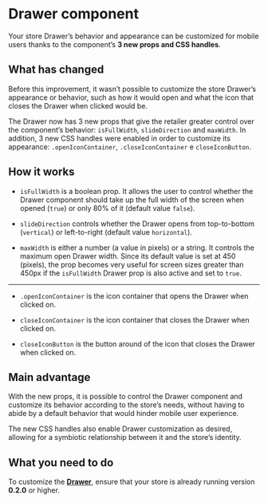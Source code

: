 # Drawer component

Your store Drawer’s behavior and appearance can be customized for mobile users thanks to the component’s **3 new props and CSS handles**.

## What has changed

Before this improvement, it wasn’t possible to customize the store Drawer’s appearance or behavior, such as how it would open and what the icon that closes the Drawer when clicked would be.

The Drawer now has 3 new props that give the retailer greater control over the component’s behavior: `isFullWidth`, `slideDirection` and `maxWidth`. In addition, 3 new CSS handles were enabled in order to customize its appearance: `.openIconContainer`, `.closeIconContainer` e `closeIconButton`.

## How it works

-  `isFullWidth`  is a boolean prop. It allows the user to control whether the Drawer component should take up the full width of the screen when opened (`true`) or only 80% of it (default value `false`).

- `slideDirection` controls whether the Drawer opens from top-to-bottom (`vertical`) or left-to-right (default value `horizontal`).

- `maxWidth`  is either a number (a value in pixels) or a string. It controls the maximum open Drawer width. Since its default value is set at 450 (pixels), the prop becomes very useful for screen sizes greater than 450px if the `isFullWidth` Drawer prop is also active and set to `true`.

---

- `.openIconContainer` is the icon container that opens the Drawer when clicked on.

- `closeIconContainer` is the icon container that closes the Drawer when clicked on.

- `closeIconButton` is the button around of the icon that closes the Drawer when clicked on.

## Main advantage

With the new props, it is possible to control the Drawer component and customize its behavior according to the store’s needs, without having to abide by a default behavior that would hinder mobile user experience.

The new CSS handles also enable Drawer customization as desired, allowing for a symbiotic relationship between it and the store’s identity.

## What you need to do

To customize the [**Drawer**](https://github.com/vtex-apps/drawer), ensure that your store is already running version __0.2.0__ or higher.
